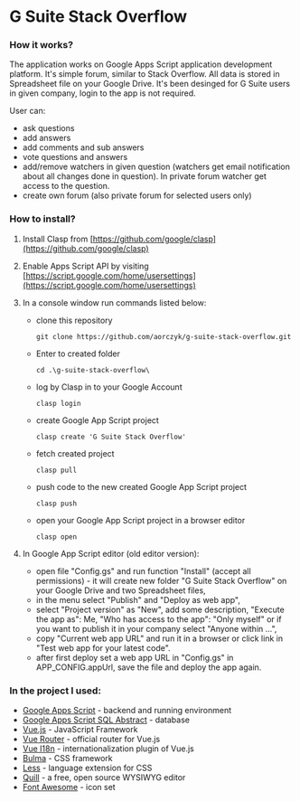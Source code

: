 # G Suite Stack Overflow

### How it works?
The application works on Google Apps Script application development platform. It's simple forum, similar to Stack Overflow. All data is stored in Spreadsheet file on your Google Drive. It's been desinged for G Suite users in given company, login to the app is not required.

User can:
 - ask questions 
 - add answers
 - add comments and sub answers
 - vote questions and answers
 - add/remove watchers in given question (watchers get email notification about all changes done in question). In private forum watcher get access to the question.
 - create own forum (also private forum for selected users only)
 
### How to install?
1. Install Clasp from [https://github.com/google/clasp](https://github.com/google/clasp)
2. Enable Apps Script API by visiting [https://script.google.com/home/usersettings](https://script.google.com/home/usersettings)
3. In a console window run commands listed below: 
   - clone this repository
     ```
     git clone https://github.com/aorczyk/g-suite-stack-overflow.git
     ```
   - Enter to created folder
     ```
     cd .\g-suite-stack-overflow\
     ```
   - log by Clasp in to your Google Account
     ```
     clasp login
     ```
   - create Google App Script project
     ```
     clasp create 'G Suite Stack Overflow'
     ```
   - fetch created project
     ```
     clasp pull
     ```
   - push code to the new created Google App Script project
     ```
     clasp push
     ```
   - open your Google App Script project in a browser editor
     ```
     clasp open
     ```

3. In Google App Script editor (old editor version):
   - open file "Config.gs" and run function "Install" (accept all permissions) - it will create new folder "G Suite Stack Overflow" on your Google Drive and two Spreadsheet files,
   - in the menu select "Publish" and "Deploy as web app",
   - select "Project version" as "New", add some description, "Execute the app as": Me, "Who has access to the app": "Only myself" or if you want to publish it in your company select "Anyone within ...",
   - copy "Current web app URL" and run it in a browser or click link in "Test web app for your latest code".
   - after first deploy set a web app URL in "Config.gs" in APP_CONFIG.appUrl, save the file and deploy the app again.

### In the project I used:
 - [Google Apps Script](https://developers.google.com/apps-script/overview) - backend and running environment
 - [Google Apps Script SQL Abstract](https://github.com/aorczyk/gas-sql-abstract) - database
 - [Vue.js](https://vuejs.org/) - JavaScript Framework
 - [Vue Router](https://router.vuejs.org/) - official router for Vue.js
 - [Vue I18n](https://kazupon.github.io/vue-i18n/introduction.html) - internationalization plugin of Vue.js
 - [Bulma](https://bulma.io/) - CSS framework
 - [Less](http://lesscss.org/) - language extension for CSS
 - [Quill](https://quilljs.com/) - a free, open source WYSIWYG editor
 - [Font Awesome](https://fontawesome.com/) - icon set
